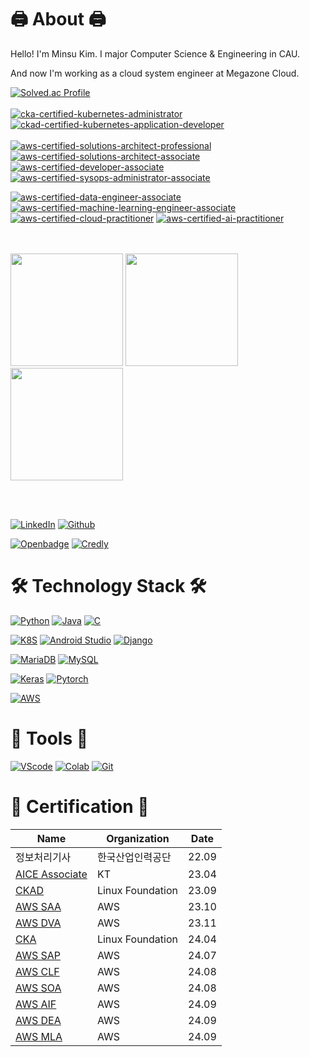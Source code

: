 # 🖨️ About 🖨️

Hello! I'm Minsu Kim. I major Computer Science & Engineering in CAU.

And now I'm working as a cloud system engineer at Megazone Cloud.

[![Solved.ac Profile](http://mazassumnida.wtf/api/v2/generate_badge?boj=qmdlrhdfyd)](https://solved.ac/qmdlrhdfyd/)
<br><br>
[![cka-certified-kubernetes-administrator](https://github.com/kimlohen/kimlohen/assets/30362867/006924f7-e147-4cbe-ab24-a5f7b0d3a578)](https://www.credly.com/earner/earned/badge/9361afe5-2625-463d-ac3b-b69c978c590c)
[![ckad-certified-kubernetes-application-developer](https://github.com/kimlohen/kimlohen/assets/30362867/ddbae5fe-1358-4ad9-90f4-905cce8c010d)](https://www.credly.com/badges/dc7bfcd2-54fe-4fa1-a98f-97cb9b41a3fd/public_url)
<br><br>
[![aws-certified-solutions-architect-professional](https://github.com/kimlohen/kimlohen/assets/30362867/c380e899-2df6-42b6-a49a-588ac57112d0)](https://www.credly.com/badges/b55af9c1-5e6d-454a-a789-a4c465d7c868/public_url)
[![aws-certified-solutions-architect-associate](https://github.com/kimlohen/kimlohen/assets/30362867/aba26899-c94b-4bb5-a6b9-de20df39f42c)](https://www.credly.com/badges/9c6cb2ba-f6d3-4fa6-8bc2-7496b5ec22d1/public_url)
[![aws-certified-developer-associate](https://github.com/kimlohen/kimlohen/assets/30362867/f0f8c6ba-4832-4020-b068-b1169e1eb780)](https://www.credly.com/badges/0bb02a56-ef84-45f1-822e-b1c6b297f361/public_url)
[![aws-certified-sysops-administrator-associate](https://github.com/user-attachments/assets/d2f96941-1da5-4fba-8b5b-86ab5002de50)](https://www.credly.com/badges/b2f39195-55e7-4f5b-9b68-5bfa20e551b7/public_url)

[![aws-certified-data-engineer-associate](https://github.com/user-attachments/assets/e3b60e67-60c8-4d1f-9ba1-273fcbbb875e)](https://www.credly.com/badges/d4fc4808-fb4d-41e3-a579-9c4c9fa3b71b/public_url)
[![aws-certified-machine-learning-engineer-associate](https://github.com/user-attachments/assets/2adfdec3-a170-40bf-8c0e-3404218cbc86)](https://www.credly.com/badges/9c50b7e8-b3a7-40ec-b821-78f498d76033/public_url)
[![aws-certified-cloud-practitioner](https://github.com/user-attachments/assets/29b7b02f-0b40-4ad9-a333-f237057ddaab)](https://www.credly.com/badges/7e340345-6d4a-4999-b6ab-caace838cdf7/public_url)
[![aws-certified-ai-practitioner](https://github.com/user-attachments/assets/80b394c7-51a5-45ec-afa2-7deefb978c0e)](https://www.credly.com/badges/7e340345-6d4a-4999-b6ab-caace838cdf7/public_url)

<br><br>
<img src="https://github.com/kimlohen/kimlohen/assets/30362867/9bafc002-89d4-4891-8199-22be9f5c7a4a" width="180" height="180"/>
<img src="https://github.com/kimlohen/kimlohen/assets/30362867/b83563d3-18c0-4acc-920d-fe26e4b3d4c4" width="180" height="180"/>
<img src="https://github.com/kimlohen/kimlohen/assets/30362867/f74ec757-bb9e-4a64-8e21-a4ed7c213023" width="180" height="180"/>

<br><br>

[![LinkedIn](https://img.shields.io/badge/LinkedIn-0077B5?style=flat-square&logo=linkedin&logoColor=white)](https://www.linkedin.com/in/민수-김-772698259/)
[![Github](https://img.shields.io/badge/Gihub-181717?style=flat-square&logo=Github&logoColor=white)](https://github.com/kimlohen)

[![Openbadge](https://img.shields.io/badge/OpenBedge-181717?style=flat-square&logo=openbadges&logoColor=#073B5A)](https://www.openbadge-global.com/ns/portal/openbadge/public/assertions/user/bEJKNzBZQVVRY0tIVWFvcm54ZDBKQT09)
[![Credly](https://img.shields.io/badge/Credly-181717?style=flat-square&logo=credly&logoColor=#FF6B00)](https://www.credly.com/users/username.4a2009bb)
# 🛠️ Technology Stack 🛠️

[![Python](https://img.shields.io/badge/Python-3766AB?style=flat-square&logo=Python&logoColor=white)]()
[![Java](https://img.shields.io/badge/java-007396?style=flat-square&logo=java&logoColor=white)]()
[![C](https://img.shields.io/badge/C-A8B9CC?style=flat-square&logo=C&logoColor=white)]()

[![K8S](https://img.shields.io/badge/Kubernetes-326CE5?style=flat-square&logo=Kubernetes&logoColor=white)]()
[![Android Studio](https://img.shields.io/badge/AndroidStudio-3DDC84?style=flat-square&logo=AndroidStudio&logoColor=white)]()
[![Django](https://img.shields.io/badge/django-092E20?style=flat-square&logo=django&logoColor=white)]()
 
[![MariaDB](https://img.shields.io/badge/MariaDB-003545?style=flat-square&logo=mariaDB&logoColor=white)]()
[![MySQL](https://img.shields.io/badge/MySQL-4479A1?style=flat-square&logo=MySQL&logoColor=white)]()

[![Keras](https://img.shields.io/badge/Keras-D00000?style=flat-square&logo=Keras&logoColor=white)]()
[![Pytorch](https://img.shields.io/badge/Pytorch-EE4C2C?style=flat-square&logo=Pytorch&logoColor=white)]()

[![AWS](https://img.shields.io/badge/AmazonAWS-FF9900?style=flat-square&logo=amazonaws&logoColor=white)]()

# 📏 Tools 📏
 
[![VScode](https://img.shields.io/badge/VisualStudioCode-007ACC?style=flat-square&logo=VisualStudioCode&logoColor=white)]()
[![Colab](https://img.shields.io/badge/GoogleColab-F9AB00?style=flat-square&logo=GoogleColab&logoColor=white)]()
[![Git](https://img.shields.io/badge/Git-F05032?style=flat-square&logo=git&logoColor=white)]() 


# 📄 Certification 📄
| Name | Organization | Date |
| --- | --- | ---- |
| 정보처리기사 | 한국산업인력공단 | 22.09 |
| [AICE Associate](https://www.openbadge-global.com/api/v1.0/openBadge/v2/Wallet/Public/GetAssertionShare/M2ZHbFhNdThuQTFhVk1OL29IVHpRZz09) | KT | 23.04 |
| [CKAD](https://www.credly.com/badges/dc7bfcd2-54fe-4fa1-a98f-97cb9b41a3fd/public_url) | Linux Foundation | 23.09 |
| [AWS SAA](https://www.credly.com/badges/9c6cb2ba-f6d3-4fa6-8bc2-7496b5ec22d1/public_url) | AWS | 23.10 |
| [AWS DVA](https://www.credly.com/badges/0bb02a56-ef84-45f1-822e-b1c6b297f361/public_url) | AWS | 23.11 |
| [CKA](https://www.credly.com/badges/9361afe5-2625-463d-ac3b-b69c978c590c/public_url) | Linux Foundation | 24.04 |
| [AWS SAP](https://www.credly.com/badges/b55af9c1-5e6d-454a-a789-a4c465d7c868/public_url) | AWS | 24.07 |
| [AWS CLF](https://www.credly.com/badges/7e340345-6d4a-4999-b6ab-caace838cdf7/public_url) | AWS | 24.08 |
| [AWS SOA](https://www.credly.com/badges/b2f39195-55e7-4f5b-9b68-5bfa20e551b7/public_url) | AWS | 24.08 |
| [AWS AIF](https://www.credly.com/badges/7e340345-6d4a-4999-b6ab-caace838cdf7/public_url) | AWS | 24.09 |
| [AWS DEA](https://www.credly.com/badges/d4fc4808-fb4d-41e3-a579-9c4c9fa3b71b/public_url) | AWS | 24.09 |
| [AWS MLA](https://www.credly.com/badges/9c50b7e8-b3a7-40ec-b821-78f498d76033/public_url) | AWS | 24.09 |
